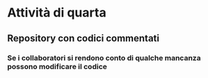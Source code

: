 #	Attività di quarta
##	Repository con codici commentati
###	Se i collaboratori si rendono conto di qualche mancanza possono modificare il codice
